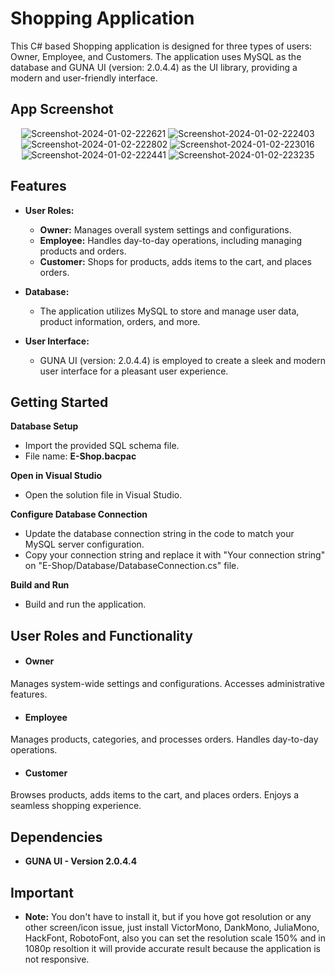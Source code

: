 # Shopping Application

This C# based Shopping application is designed for three types of users: Owner, Employee, and Customers. The application uses MySQL as the database and GUNA UI (version: 2.0.4.4) as the UI library, providing a modern and user-friendly interface.

## App Screenshot

<p align="center">
    <img src="https://i.ibb.co/hMMMxPZ/Screenshot-2024-01-02-222621.png" alt="Screenshot-2024-01-02-222621">
    <img src="https://i.ibb.co/7vK89HT/Screenshot-2024-01-02-222403.png" alt="Screenshot-2024-01-02-222403">
    <img src="https://i.ibb.co/Gc006nm/Screenshot-2024-01-02-222802.png" alt="Screenshot-2024-01-02-222802">
    <img src="https://i.ibb.co/DVBcK5n/Screenshot-2024-01-02-223016.png" alt="Screenshot-2024-01-02-223016">
    <img src="https://i.ibb.co/mvD181S/Screenshot-2024-01-02-222441.png" alt="Screenshot-2024-01-02-222441">
    <img src="https://i.ibb.co/fvWCX2f/Screenshot-2024-01-02-223235.png" alt="Screenshot-2024-01-02-223235">
</p>

## Features

- **User Roles:**
  - **Owner:** Manages overall system settings and configurations.
  - **Employee:** Handles day-to-day operations, including managing products and orders.
  - **Customer:** Shops for products, adds items to the cart, and places orders.

- **Database:**
  - The application utilizes MySQL to store and manage user data, product information, orders, and more.

- **User Interface:**
  - GUNA UI (version: 2.0.4.4) is employed to create a sleek and modern user interface for a pleasant user experience.

## Getting Started

**Database Setup**
* Import the provided SQL schema file.
* File name: **E-Shop.bacpac**

**Open in Visual Studio**
* Open the solution file in Visual Studio.

**Configure Database Connection**
* Update the database connection string in the code to match your MySQL server configuration.
* Copy your connection string and replace it with "Your connection string" on "E-Shop/Database/DatabaseConnection.cs" file.

**Build and Run**
* Build and run the application.

## User Roles and Functionality
* #### Owner
Manages system-wide settings and configurations.
Accesses administrative features.
* #### Employee
Manages products, categories, and processes orders.
Handles day-to-day operations.
* #### Customer
Browses products, adds items to the cart, and places orders.
Enjoys a seamless shopping experience.

## Dependencies
* **GUNA UI - Version 2.0.4.4**
## Important
* **Note:** You don't have to install it, but if you hove got resolution or any other screen/icon issue, just install VictorMono, DankMono, JuliaMono, HackFont, RobotoFont, also you can set the resolution scale 150% and in 1080p resoltion it will provide accurate result because the application is not responsive.
